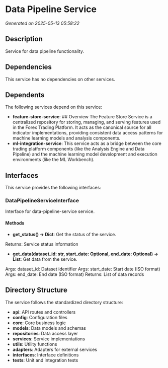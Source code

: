 # Data Pipeline Service

*Generated on 2025-05-13 05:58:22*

## Description

Service for data pipeline functionality.

## Dependencies

This service has no dependencies on other services.

## Dependents

The following services depend on this service:

- **feature-store-service**: ## Overview
The Feature Store Service is a centralized repository for storing, managing, and serving features used in the Forex Trading Platform. It acts as the canonical source for all indicator implementations, providing consistent data access patterns for machine learning models and analysis components.
- **ml-integration-service**: This service acts as a bridge between the core trading platform components (like the Analysis Engine and Data Pipeline) and the machine learning model development and execution environments (like the ML Workbench).

## Interfaces

This service provides the following interfaces:

### DataPipelineServiceInterface

Interface for data-pipeline-service service.

#### Methods

- **get_status() -> Dict**: Get the status of the service.

Returns:
    Service status information
- **get_data(dataset_id: str, start_date: Optional, end_date: Optional) -> List**: Get data from the service.

Args:
    dataset_id: Dataset identifier
Args:
    start_date: Start date (ISO format)
Args:
    end_date: End date (ISO format)
Returns:
    List of data records

## Directory Structure

The service follows the standardized directory structure:

- **api**: API routes and controllers
- **config**: Configuration files
- **core**: Core business logic
- **models**: Data models and schemas
- **repositories**: Data access layer
- **services**: Service implementations
- **utils**: Utility functions
- **adapters**: Adapters for external services
- **interfaces**: Interface definitions
- **tests**: Unit and integration tests

